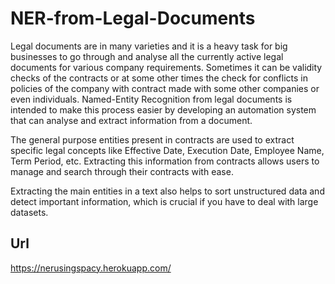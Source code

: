 # NER-from-Legal-Documents

Legal documents are in many varieties and it is a heavy task for big businesses to go through and analyse all the currently active legal documents for various company requirements. Sometimes it can be validity checks of the contracts or at some other times the check for conflicts in policies of the company with contract made with some other companies or even individuals. 
Named-Entity Recognition from legal documents is intended to make this process easier by developing an automation system that can analyse and extract information from a document. 

The general purpose entities present in contracts are used to extract specific legal concepts like Effective Date, Execution Date, Employee Name, Term Period, etc. 
Extracting this information from contracts allows users to manage and search through their contracts with ease.

Extracting the main entities in a text also helps to sort unstructured data and detect important information, which is crucial if you have to deal with large datasets.


## Url
https://nerusingspacy.herokuapp.com/
